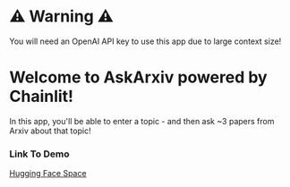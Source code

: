 # ⚠️ Warning ⚠️

You will need an OpenAI API key to use this app due to large context size!

# Welcome to AskArxiv powered by Chainlit!

In this app, you'll be able to enter a topic - and then ask ~3 papers from Arxiv about that topic!

### Link To Demo

[Hugging Face Space](https://huggingface.co/spaces/ml-maker-space/ArxivChainLitDemo)
